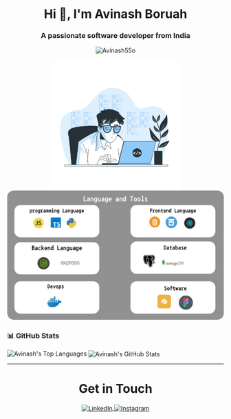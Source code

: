 <h1 align="center">Hi 👋, I'm Avinash Boruah</h1>
<h3 align="center">A passionate software developer from India</h3>

<p align="center">
  <img src="https://komarev.com/ghpvc/?username=Avinash55o&label=Profile%20views&color=0e75b6&style=flat" alt="Avinash55o" />
</p>

<div align="center">
  <img src="./Coding-bro.svg" alt="Coding" height="300">
  <img src="./Lang-and-tools.png" alt="Languages and Tools" height="300">
</div>

### 📊 **GitHub Stats**
<p>
  <img align="left" src="https://github-readme-stats-git-masterrstaa-rickstaa.vercel.app/api/top-langs/?username=Avinash55o&layout=compact&langs_count=8" alt="Avinash's Top Languages" />
</p>

<p>
  &nbsp;<img align="center" src="https://github-readme-stats-git-masterrstaa-rickstaa.vercel.app/api?username=Avinash55o&show_icons=true&locale=en" alt="Avinash's GitHub Stats" />
</p>

---

<h1 align="center">Get in Touch</h1>
<p align="center">
  <a href="https://linkedin.com/in/avinash-boruah-7a4380250">
    <img align="center" src="https://raw.githubusercontent.com/rahuldkjain/github-profile-readme-generator/master/src/images/icons/Social/linked-in-alt.svg" alt="LinkedIn" height="30" width="40" />
  </a>
  <a href="https://instagram.com/avinash55o">
    <img align="center" src="https://raw.githubusercontent.com/rahuldkjain/github-profile-readme-generator/master/src/images/icons/Social/instagram.svg" alt="Instagram" height="30" width="40" />
  </a>
</p>

